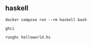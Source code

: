 ## haskell
```shell
docker compose run --rm haskell bash
```

```shell
ghci
```

```shell
runghc helloworld.hs
```
